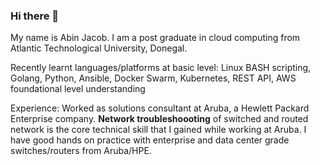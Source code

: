 ### Hi there 👋

My name is Abin Jacob. I am a post graduate in cloud computing from Atlantic Technological University, Donegal.

Recently learnt languages/platforms at basic level:
Linux BASH scripting,
Golang,
Python,
Ansible,
Docker Swarm,
Kubernetes,
REST API,
AWS foundational level understanding

Experience: Worked as solutions consultant at Aruba, a Hewlett Packard Enterprise company.
**Network troubleshoooting** of switched and routed network is the core technical skill that I gained while working at Aruba.
I have good hands on practice with enterprise and data center grade switches/routers from Aruba/HPE.
